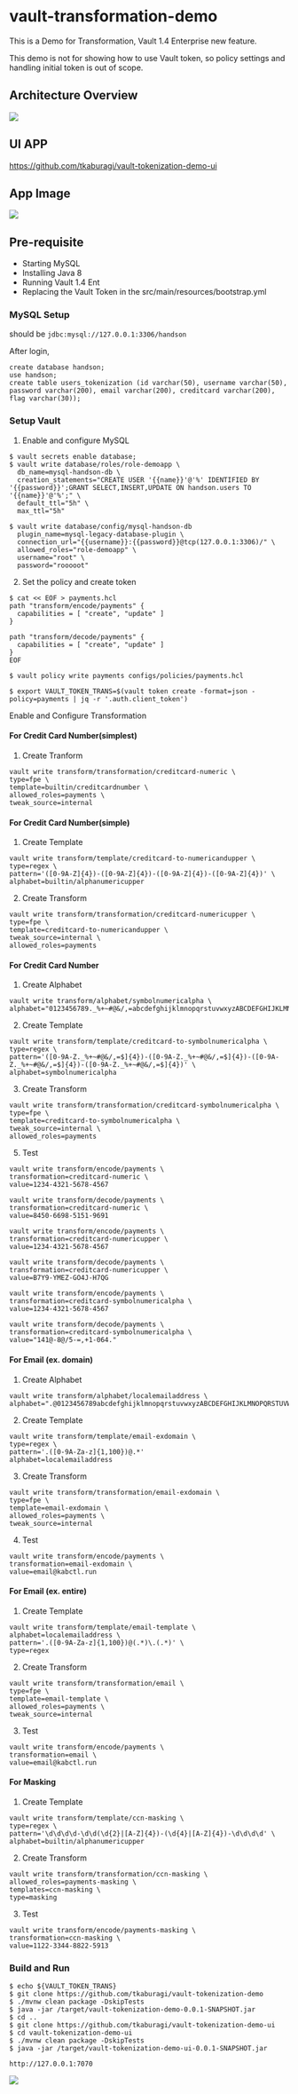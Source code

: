 # vault-transformation-demo

This is a Demo for Transformation,  Vault 1.4 Enterprise new feature.

This demo is not for showing how to use Vault token, so policy settings and handling initial token is out of scope.

## Architecture Overview
<kbd>
  <img src="https://github-image-tkaburagi.s3-ap-northeast-1.amazonaws.com/my-github-repo/transform-1.png">
</kbd>

## UI APP

https://github.com/tkaburagi/vault-tokenization-demo-ui

## App Image
<kbd>
  <img src="https://github-image-tkaburagi.s3-ap-northeast-1.amazonaws.com/my-github-repo/transform-2.png">
</kbd>

## Pre-requisite

* Starting MySQL
* Installing Java 8
* Running Vault 1.4 Ent
* Replacing the Vault Token in the src/main/resources/bootstrap.yml

### MySQL Setup

should be `jdbc:mysql://127.0.0.1:3306/handson`

After login,

```
create database handson;
use handson;
create table users_tokenization (id varchar(50), username varchar(50), password varchar(200), email varchar(200), creditcard varchar(200), flag varchar(30));
```

### Setup Vault

1. Enable and configure MySQL

```
$ vault secrets enable database;
$ vault write database/roles/role-demoapp \
  db_name=mysql-handson-db \
  creation_statements="CREATE USER '{{name}}'@'%' IDENTIFIED BY '{{password}}';GRANT SELECT,INSERT,UPDATE ON handson.users TO '{{name}}'@'%';" \
  default_ttl="5h" \
  max_ttl="5h"

$ vault write database/config/mysql-handson-db 
  plugin_name=mysql-legacy-database-plugin \
  connection_url="{{username}}:{{password}}@tcp(127.0.0.1:3306)/" \
  allowed_roles="role-demoapp" \
  username="root" \
  password="rooooot"
```

2. Set the policy and create token
```
$ cat << EOF > payments.hcl
path "transform/encode/payments" {
  capabilities = [ "create", "update" ]
}

path "transform/decode/payments" {
  capabilities = [ "create", "update" ]
}
EOF

$ vault policy write payments configs/policies/payments.hcl

$ export VAULT_TOKEN_TRANS=$(vault token create -format=json -policy=payments | jq -r '.auth.client_token')
```

Enable and Configure Transformation

#### For Credit Card Number(simplest)

1. Create Tranform
```
vault write transform/transformation/creditcard-numeric \
type=fpe \
template=builtin/creditcardnumber \
allowed_roles=payments \
tweak_source=internal
```

#### For Credit Card Number(simple)

1. Create Template
```
vault write transform/template/creditcard-to-numericandupper \
type=regex \
pattern='([0-9A-Z]{4})-([0-9A-Z]{4})-([0-9A-Z]{4})-([0-9A-Z]{4})' \
alphabet=builtin/alphanumericupper
```

2. Create Transform
```
vault write transform/transformation/creditcard-numericupper \
type=fpe \
template=creditcard-to-numericandupper \
tweak_source=internal \
allowed_roles=payments
```

#### For Credit Card Number

1. Create Alphabet
```
vault write transform/alphabet/symbolnumericalpha \
alphabet="0123456789._%+~#@&/,=abcdefghijklmnopqrstuvwxyzABCDEFGHIJKLMNOPQRSTUVWXYZ"
```

2. Create Template
```
vault write transform/template/creditcard-to-symbolnumericalpha \
type=regex \
pattern='([0-9A-Z._%+~#@&/,=$]{4})-([0-9A-Z._%+~#@&/,=$]{4})-([0-9A-Z._%+~#@&/,=$]{4})-([0-9A-Z._%+~#@&/,=$]{4})' \
alphabet=symbolnumericalpha
```

3. Create Transform
```
vault write transform/transformation/creditcard-symbolnumericalpha \
type=fpe \
template=creditcard-to-symbolnumericalpha \
tweak_source=internal \
allowed_roles=payments
```

5. Test
```
vault write transform/encode/payments \
transformation=creditcard-numeric \
value=1234-4321-5678-4567

vault write transform/decode/payments \
transformation=creditcard-numeric \
value=8450-6698-5151-9691
```

```
vault write transform/encode/payments \
transformation=creditcard-numericupper \
value=1234-4321-5678-4567

vault write transform/decode/payments \
transformation=creditcard-numericupper \
value=B7Y9-YMEZ-GO4J-H7QG
```


```
vault write transform/encode/payments \
transformation=creditcard-symbolnumericalpha \
value=1234-4321-5678-4567

vault write transform/decode/payments \
transformation=creditcard-symbolnumericalpha \
value="141@-8@/5-=,+1-064."
```

#### For Email (ex. domain)

1. Create Alphabet
```
vault write transform/alphabet/localemailaddress \
alphabet=".@0123456789abcdefghijklmnopqrstuvwxyzABCDEFGHIJKLMNOPQRSTUVWXYZ"
```

2. Create Template
```
vault write transform/template/email-exdomain \
type=regex \
pattern='.([0-9A-Za-z]{1,100})@.*'
alphabet=localemailaddress
```

3. Create Transform
```
vault write transform/transformation/email-exdomain \
type=fpe \
template=email-exdomain \
allowed_roles=payments \
tweak_source=internal
```

4. Test
```
vault write transform/encode/payments \
transformation=email-exdomain \
value=email@kabctl.run
```

#### For Email (ex. entire)

1. Create Template
```
vault write transform/template/email-template \
alphabet=localemailaddress \
pattern='.([0-9A-Za-z]{1,100})@(.*)\.(.*)' \
type=regex
```

2. Create Transform
```
vault write transform/transformation/email \
type=fpe \
template=email-template \
allowed_roles=payments \
tweak_source=internal
```

3. Test
```
vault write transform/encode/payments \
transformation=email \
value=email@kabctl.run
```

#### For Masking

1. Create Template
```
vault write transform/template/ccn-masking \
type=regex \
pattern='\d\d\d\d-\d\d(\d{2}|[A-Z]{4})-(\d{4}|[A-Z]{4})-\d\d\d\d' \
alphabet=builtin/alphanumericupper
```

2. Create Transform
```
vault write transform/transformation/ccn-masking \
allowed_roles=payments-masking \
templates=ccn-masking \
type=masking
```

3. Test
```
vault write transform/encode/payments-masking \
transformation=ccn-masking \
value=1122-3344-8822-5913
```

### Build and Run

```
$ echo ${VAULT_TOKEN_TRANS}
$ git clone https://github.com/tkaburagi/vault-tokenization-demo
$ ./mvnw clean package -DskipTests
$ java -jar /target/vault-tokenization-demo-0.0.1-SNAPSHOT.jar
$ cd ..
$ git clone https://github.com/tkaburagi/vault-tokenization-demo-ui
$ cd vault-tokenization-demo-ui 
$ ./mvnw clean package -DskipTests
$ java -jar /target/vault-tokenization-demo-ui-0.0.1-SNAPSHOT.jar
```

`http://127.0.0.1:7070`

<kbd>
  <img src="https://github-image-tkaburagi.s3-ap-northeast-1.amazonaws.com/my-github-repo/transform-2.png">
</kbd>

